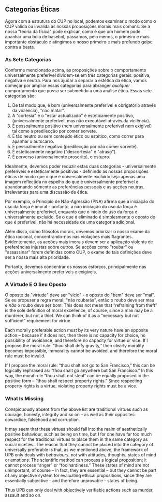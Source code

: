 ## Categorias Éticas

Agora com a estrutura do CUP no local, podemos examinar o modo como o CUP valida ou invalida as nossas proposições morais mais comuns. Se a nossa "teoria da física" pode explicar, como é que um homem pode apanhar uma bola de basebol, passamos, pelo menos, o primeiro e mais importante obstáculo e atingimos o nosso primeiro e mais profundo golpe contra a besta.

### As Sete Categorias

Conforme mencionado acima, as proposições sobre o comportamento universalmente preferível dividem-se em três categorias gerais: positiva, negativa e neutra. Para nos ajudar a separar a estética da ética, vamos começar por ampliar essas categorias para abranger *qualquer* comportamento que possa ser submetido a uma análise ética. Essas sete categorias são:

1. De tal modo que, é bom (universalmente preferível e obrigatório através da violência), "não matar".
2. A "cortesia" e o "estar actualizado" é esteticamente positivo, (universalmente preferível, mas não executável através da violência).
3. É pessoalmente positivo (nem universalmente preferível nem exigível) tal como a predilecção por comer sorvete.
4. É tão neutro ou sem conteúdo ético ou estético, como correr para apanhar o autocarro.
5. É pessoalmente negativo (predilecção por não comer sorvete).
6. É esteticamente negativo ("descortesia" e "atraso").
7. É perverso (universalmente proscrito), o estupro.

Idealmente, devemos poder reduzir estas duas categorias - universalmente preferíveis e esteticamente positivas - definindo as nossas proposições éticas de modo que o que é universalmente excluído seja apenas uma imagem reflectida no espelho do que é universalmente preferível e abandonando sómente as preferências pessoais e as acções neutras, irrelevantes para uma discussão de ética.

Por exemplo, o Princípio de Não-Agressão (PNA) afirma que a iniciação do uso da força é imoral - portanto, a não iniciação do uso da força é universalmente preferível, enquanto que o início do uso da força é universalmente excluído. Se o que é eliminado é simplesmente o oposto do que é preferível, não há necessidade de uma categoria adicional.

Além disso, como filósofos morais, devemos priorizar o nosso exame da ética racional, concentrando-nos nas violações mais flagrantes. Evidentemente, as acções mais imorais devem ser a aplicação violenta de preferências injustas sobre outros. Se acções como "roubar" ou "assassinar" forem definidas como CUP, o exame de tais definições deve ser a nossa mais alta prioridade.

Portanto, devemos concentrar os nossos esforços, principalmente nas acções universalmente preferíveis e exigíveis.

### A Virtude E O Seu Oposto

O oposto da "virtude" deve ser "vício" - o oposto do "bem" deve ser "mal". Se eu propuser a regra moral, "não roubarás", então o roubo deve ser mau e *não* o roubo deve ser bom. This does not mean that “refraining from theft” is the sole definition of moral excellence, of course, since a man may be a murderer, but not a thief. We can think of it as a “necessary but not sufficient” requirement for virtue.

Each morally preferable action must by its very nature have an opposite action – because if it does not, then there is no capacity for choice, no possibility of avoidance, and therefore no capacity for virtue or vice. If I propose the moral rule: “thou shalt defy gravity,” then clearly morality becomes impossible, immorality cannot be avoided, and therefore the moral rule must be invalid.

If I propose the moral rule: “thou shalt not go to San Francisco,” this can be logically rephrased as: “thou shalt go anywhere but San Francisco.” In this way, the moral rule “thou shalt not steal” can be equally proposed in the positive form – “thou shalt respect property rights.” Since respecting property rights is a virtue, violating property rights must be a vice.

### What Is Missing

Conspicuously absent from the above list are traditional virtues such as courage, honesty, integrity and so on – as well as their opposites: cowardice, falsehood and corruption.

It may seem that these virtues should fall into the realm of aesthetically positive behaviour, such as being on time, but I for one have far too much respect for the traditional virtues to place them in the same category as social niceties. The reason that they cannot be placed into the category of universally preferable is that, as we mentioned above, the framework of UPB only deals with *behaviours*, not with attitudes, thoughts, states of mind or emotions. The scientific method can process a logical proposition; it cannot process “anger” or “foolhardiness.” These states of mind are not unimportant, of course – in fact, they are essential – but they cannot be part of any objective system for evaluating ethical propositions, since they are essentially subjective – and therefore unprovable – states of being.

Thus UPB can only deal with objectively verifiable actions such as murder, assault and so on.